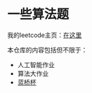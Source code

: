 # 一些算法题

我的leetcode主页：[在这里](https://leetcode-cn.com/u/xiang-26/)

本仓库的内容包括但不限于：

- 人工智能作业
- 算法大作业
- [蓝桥杯](https://www.dotcpp.com/oj/problemset.php?page=1&mark=6)